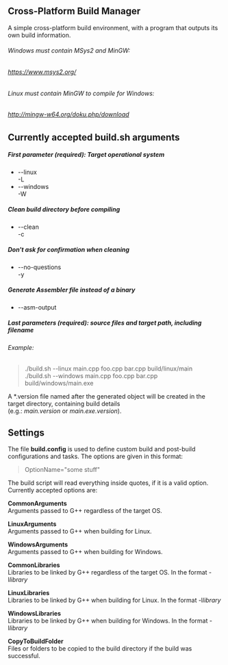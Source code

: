 ## Cross-Platform Build Manager
A simple cross-platform build environment, with a program that outputs its own build information.

###### Windows must contain MSys2 and MinGW:
###### https://www.msys2.org/

###### Linux must contain MinGW to compile for Windows:
###### http://mingw-w64.org/doku.php/download

## Currently accepted build.sh arguments
##### First parameter (required):  Target operational system
- --linux  
  -L
- --windows  
  -W

##### Clean build directory before compiling
- --clean  
  -c

##### Don't ask for confirmation when cleaning
- --no-questions  
  -y

##### Generate Assembler file instead of a binary
- --asm-output

##### Last parameters (required): source files and target path, including filename
###### Example:
> ./build.sh --linux   main.cpp foo.cpp bar.cpp build/linux/main  
> ./build.sh --windows main.cpp foo.cpp bar.cpp build/windows/main.exe  

A \*.version file named after the generated object will be created in the target directory, containing build details  
(e.g.: *main.version* or *main.exe.version*).

## Settings ##
The file **build.config** is used to define custom build and post-build configurations and tasks. The options are given in this format:
> OptionName="some stuff"

The build script will read everything inside quotes, if it is a valid option.
Currently accepted options are:

**CommonArguments**  
Arguments passed to G++ regardless of the target OS.

**LinuxArguments**  
Arguments passed to G++ when building for Linux.

**WindowsArguments**  
Arguments passed to G++ when building for Windows.

**CommonLibraries**  
Libraries to be linked by G++ regardless of the target OS. In the format -l*library*

**LinuxLibraries**  
Libraries to be linked by G++ when building for Linux. In the format -l*library*

**WindowsLibraries**  
Libraries to be linked by G++ when building for Windows. In the format -l*library*

**CopyToBuildFolder**  
Files or folders to be copied to the build directory if the build was successful.
